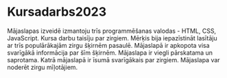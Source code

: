 # Kursadarbs2023
Mājaslapas izveidē izmantoju trīs programmēšanas valodas - HTML, CSS, JavaScript.
Kursa darbu taisīju par zirgiem. 
Mērķis bija iepazīstināt lasītāju ar trīs populārākajām zirgu šķirnēm pasaulē.
Mājaslapā ir apkopota visa svarīgākā informācija par šīm šķirnēm.
Mājaslapa ir viegli pārskatama un saprotama.
Katrā mājaslapā ir īsumā svarīgākais par zirgiem.
Mājaslapa var noderēt zirgu mīļotājiem.
